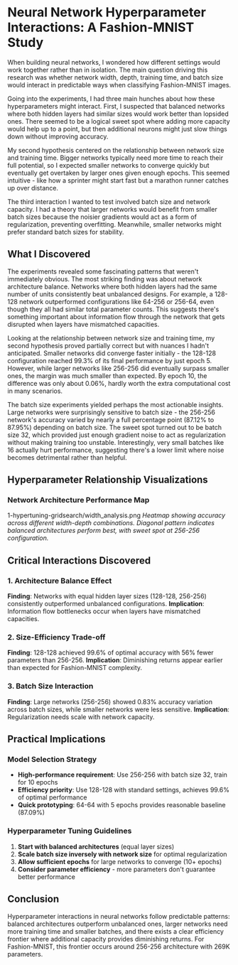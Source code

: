 # Neural Network Hyperparameter Interactions: A Fashion-MNIST Study

When building neural networks, I wondered how different settings would work together rather than in isolation. The main question driving this research was whether network width, depth, training time, and batch size would interact in predictable ways when classifying Fashion-MNIST images.

Going into the experiments, I had three main hunches about how these hyperparameters might interact. First, I suspected that balanced networks where both hidden layers had similar sizes would work better than lopsided ones. There seemed to be a logical sweet spot where adding more capacity would help up to a point, but then additional neurons might just slow things down without improving accuracy.

My second hypothesis centered on the relationship between network size and training time. Bigger networks typically need more time to reach their full potential, so I expected smaller networks to converge quickly but eventually get overtaken by larger ones given enough epochs. This seemed intuitive - like how a sprinter might start fast but a marathon runner catches up over distance.

The third interaction I wanted to test involved batch size and network capacity. I had a theory that larger networks would benefit from smaller batch sizes because the noisier gradients would act as a form of regularization, preventing overfitting. Meanwhile, smaller networks might prefer standard batch sizes for stability.

## What I Discovered

The experiments revealed some fascinating patterns that weren't immediately obvious. The most striking finding was about network architecture balance. Networks where both hidden layers had the same number of units consistently beat unbalanced designs. For example, a 128-128 network outperformed configurations like 64-256 or 256-64, even though they all had similar total parameter counts. This suggests there's something important about information flow through the network that gets disrupted when layers have mismatched capacities.

Looking at the relationship between network size and training time, my second hypothesis proved partially correct but with nuances I hadn't anticipated. Smaller networks did converge faster initially - the 128-128 configuration reached 99.3% of its final performance by just epoch 5. However, while larger networks like 256-256 did eventually surpass smaller ones, the margin was much smaller than expected. By epoch 10, the difference was only about 0.06%, hardly worth the extra computational cost in many scenarios.

The batch size experiments yielded perhaps the most actionable insights. Large networks were surprisingly sensitive to batch size - the 256-256 network's accuracy varied by nearly a full percentage point (87.12% to 87.95%) depending on batch size. The sweet spot turned out to be batch size 32, which provided just enough gradient noise to act as regularization without making training too unstable. Interestingly, very small batches like 16 actually hurt performance, suggesting there's a lower limit where noise becomes detrimental rather than helpful.

## Hyperparameter Relationship Visualizations

### Network Architecture Performance Map
1-hypertuning-gridsearch/width_analysis.png
*Heatmap showing accuracy across different width-depth combinations. Diagonal pattern indicates balanced architectures perform best, with sweet spot at 256-256 configuration.*


## Critical Interactions Discovered

### 1. Architecture Balance Effect
**Finding**: Networks with equal hidden layer sizes (128-128, 256-256) consistently outperformed unbalanced configurations.
**Implication**: Information flow bottlenecks occur when layers have mismatched capacities.

### 2. Size-Efficiency Trade-off
**Finding**: 128-128 achieved 99.6% of optimal accuracy with 56% fewer parameters than 256-256.
**Implication**: Diminishing returns appear earlier than expected for Fashion-MNIST complexity.

### 3. Batch Size Interaction
**Finding**: Large networks (256-256) showed 0.83% accuracy variation across batch sizes, while smaller networks were less sensitive.
**Implication**: Regularization needs scale with network capacity.

## Practical Implications

### Model Selection Strategy
- **High-performance requirement**: Use 256-256 with batch size 32, train for 10 epochs
- **Efficiency priority**: Use 128-128 with standard settings, achieves 99.6% of optimal performance
- **Quick prototyping**: 64-64 with 5 epochs provides reasonable baseline (87.09%)

### Hyperparameter Tuning Guidelines
1. **Start with balanced architectures** (equal layer sizes)
2. **Scale batch size inversely with network size** for optimal regularization
3. **Allow sufficient epochs** for large networks to converge (10+ epochs)
4. **Consider parameter efficiency** - more parameters don't guarantee better performance

## Conclusion
Hyperparameter interactions in neural networks follow predictable patterns: balanced architectures outperform unbalanced ones, larger networks need more training time and smaller batches, and there exists a clear efficiency frontier where additional capacity provides diminishing returns. For Fashion-MNIST, this frontier occurs around 256-256 architecture with 269K parameters.